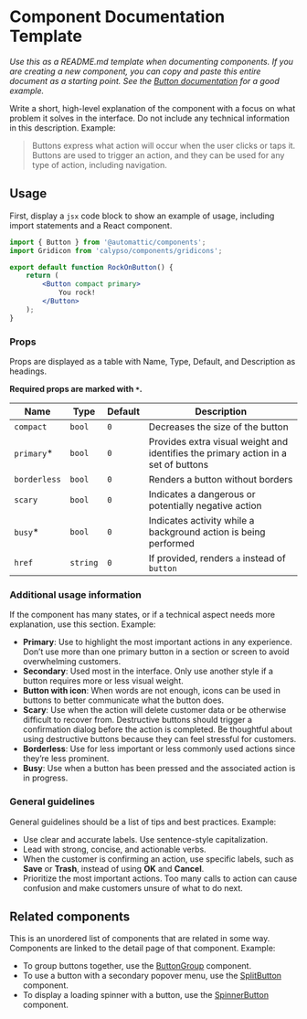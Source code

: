 # Component Documentation Template

_Use this as a README.md template when documenting components. If you are creating a new component, you can copy and paste this entire document as a starting point. See the [Button documentation](../design/buttons) for a good example._

Write a short, high-level explanation of the component with a focus on what problem it solves in the interface. Do not include any technical information in this description.
Example:

> Buttons express what action will occur when the user clicks or taps it. Buttons are used to trigger an action, and they can be used for any type of action, including navigation.

## Usage

First, display a `jsx` code block to show an example of usage, including import statements and a React component.

```jsx
import { Button } from '@automattic/components';
import Gridicon from 'calypso/components/gridicons';

export default function RockOnButton() {
	return (
		<Button compact primary>
			You rock!
		</Button>
	);
}
```

### Props

Props are displayed as a table with Name, Type, Default, and Description as headings.

**Required props are marked with `*`.**

| Name         | Type     | Default | Description                                                                        |
| ------------ | -------- | ------- | ---------------------------------------------------------------------------------- |
| `compact`    | `bool`   | `0`     | Decreases the size of the button                                                   |
| `primary`\*  | `bool`   | `0`     | Provides extra visual weight and identifies the primary action in a set of buttons |
| `borderless` | `bool`   | `0`     | Renders a button without borders                                                   |
| `scary`      | `bool`   | `0`     | Indicates a dangerous or potentially negative action                               |
| `busy`\*     | `bool`   | `0`     | Indicates activity while a background action is being performed                    |
| `href`       | `string` | `0`     | If provided, renders `a` instead of `button`                                       |

### Additional usage information

If the component has many states, or if a technical aspect needs more explanation, use this section. Example:

- **Primary**: Use to highlight the most important actions in any experience. Don’t use more than one primary button in a section or screen to avoid overwhelming customers.
- **Secondary**: Used most in the interface. Only use another style if a button requires more or less visual weight.
- **Button with icon**: When words are not enough, icons can be used in buttons to better communicate what the button does.
- **Scary**: Use when the action will delete customer data or be otherwise difficult to recover from. Destructive buttons should trigger a confirmation dialog before the action is completed. Be thoughtful about using destructive buttons because they can feel stressful for customers.
- **Borderless**: Use for less important or less commonly used actions since they’re less prominent.
- **Busy**: Use when a button has been pressed and the associated action is in progress.

### General guidelines

General guidelines should be a list of tips and best practices. Example:

- Use clear and accurate labels. Use sentence-style capitalization.
- Lead with strong, concise, and actionable verbs.
- When the customer is confirming an action, use specific labels, such as **Save** or **Trash**, instead of using **OK** and **Cancel**.
- Prioritize the most important actions. Too many calls to action can cause confusion and make customers unsure of what to do next.

## Related components

This is an unordered list of components that are related in some way. Components are linked to the detail page of that component. Example:

- To group buttons together, use the [ButtonGroup](./button-group) component.
- To use a button with a secondary popover menu, use the [SplitButton](./split-button) component.
- To display a loading spinner with a button, use the [SpinnerButton](../design/spinner-button) component.
